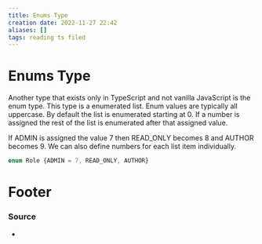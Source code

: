 ```yaml
---
title: Enums Type
creation date: 2022-11-27 22:42
aliases: []
tags: reading ts filed
---
```


# Enums Type

Another type that exists only in TypeScript and not vanilla JavaScript is the enum type. This type is a enumerated list. Enum values are typically all uppercase. By default the list is enumerated starting at 0. If a number is assigned the rest of the list is enumerated after that assigned value.

If ADMIN is assigned the value 7 then READ_ONLY becomes 8 and AUTHOR becomes 9. We can also define numbers for each list item individually.
```js
enum Role {ADMIN = 7, READ_ONLY, AUTHOR}
```



# Footer
### Source
- 


